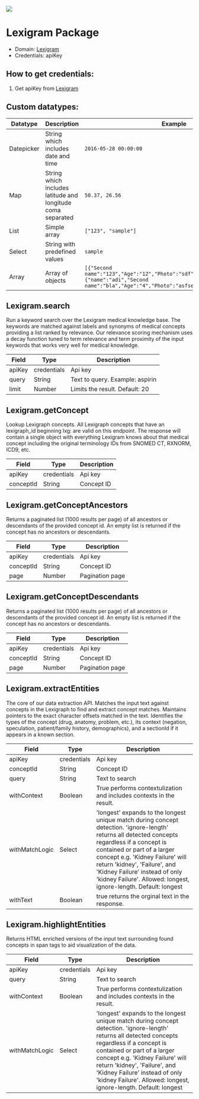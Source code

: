 [![](https://scdn.rapidapi.com/RapidAPI_banner.png)](https://rapidapi.com/package/Lexigram/functions?utm_source=RapidAPIGitHub_LexigramFunctions&utm_medium=button&utm_content=RapidAPI_GitHub)
# Lexigram Package

* Domain: [Lexigram](http://www.lexigram.io/)
* Credentials: apiKey

## How to get credentials: 
1. Get apiKey from [Lexigram](https://app.lexigram.io/#/account) 

## Custom datatypes: 
|Datatype|Description|Example
|--------|-----------|----------
|Datepicker|String which includes date and time|```2016-05-28 00:00:00```
|Map|String which includes latitude and longitude coma separated|```50.37, 26.56```
|List|Simple array|```["123", "sample"]``` 
|Select|String with predefined values|```sample```
|Array|Array of objects|```[{"Second name":"123","Age":"12","Photo":"sdf","Draft":"sdfsdf"},{"name":"adi","Second name":"bla","Age":"4","Photo":"asfserwe","Draft":"sdfsdf"}] ``` 
 
## Lexigram.search
Run a keyword search over the Lexigram medical knowledge base. The keywords are matched against labels and synonyms of medical concepts providing a list ranked by relevance. Our relevance scoring mechanism uses a decay function tuned to term relevance and term proximity of the input keywords that works very well for medical knowledge.

| Field | Type  | Description
|-------|-------|----------
| apiKey| credentials| Api key
| query | String| Text to query. Example: aspirin
| limit | Number| Limits the result. Default: 20

## Lexigram.getConcept
Lookup Lexigraph concepts. All Lexigraph concepts that have an lexigraph_id beginning lxg: are valid on this endpoint. The response will contain a single object with everything Lexigram knows about that medical concept including the original terminology IDs from SNOMED CT, RXNORM, ICD9, etc.

| Field    | Type  | Description
|----------|-------|----------
| apiKey   | credentials| Api key
| conceptId| String| Concept ID

## Lexigram.getConceptAncestors
Returns a paginated list (1000 results per page) of all ancestors or descendants of the provided concept id. An empty list is returned if the concept has no ancestors or descendants.

| Field    | Type  | Description
|----------|-------|----------
| apiKey   | credentials| Api key
| conceptId| String| Concept ID
| page     | Number| Pagination page

## Lexigram.getConceptDescendants
Returns a paginated list (1000 results per page) of all ancestors or descendants of the provided concept id. An empty list is returned if the concept has no ancestors or descendants.

| Field    | Type  | Description
|----------|-------|----------
| apiKey   | credentials| Api key
| conceptId| String| Concept ID
| page     | Number| Pagination page

## Lexigram.extractEntities
The core of our data extraction API. Matches the input text against concepts in the Lexigraph to find and extract concept matches. Maintains pointers to the exact character offsets matched in the text. Identifies the types of the concept (drug, anatomy, problem, etc.), its context (negation, speculation, patient/family history, demographics), and a sectionId if it appears in a known section.

| Field         | Type   | Description
|---------------|--------|----------
| apiKey        | credentials | Api key
| conceptId     | String | Concept ID
| query         | String | Text to search
| withContext   | Boolean| True performs contextulization and includes contexts in the result.
| withMatchLogic| Select | 'longest' expands to the longest unique match during concept detection. 'ignore-length' returns all detected concepts regardless if a concept is contained or part of a larger concept e.g. 'Kidney Failure' will return 'kidney', 'Failure', and 'Kidney Failure' instead of only 'kidney Failure'. Allowed: longest, ignore-length. Default: longest
| withText      | Boolean| true returns the orginal text in the response.

## Lexigram.highlightEntities
Returns HTML enriched versions of the input text surrounding found concepts in span tags to aid visualization of the data.

| Field         | Type   | Description
|---------------|--------|----------
| apiKey        | credentials | Api key
| query         | String | Text to search
| withContext   | Boolean| True performs contextulization and includes contexts in the result.
| withMatchLogic| Select | 'longest' expands to the longest unique match during concept detection. 'ignore-length' returns all detected concepts regardless if a concept is contained or part of a larger concept e.g. 'Kidney Failure' will return 'kidney', 'Failure', and 'Kidney Failure' instead of only 'kidney Failure'. Allowed: longest, ignore-length. Default: longest

